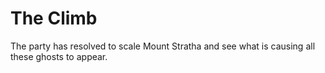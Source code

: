 # The Climb
The party has resolved to scale Mount Stratha and see what is causing all these ghosts to appear.
